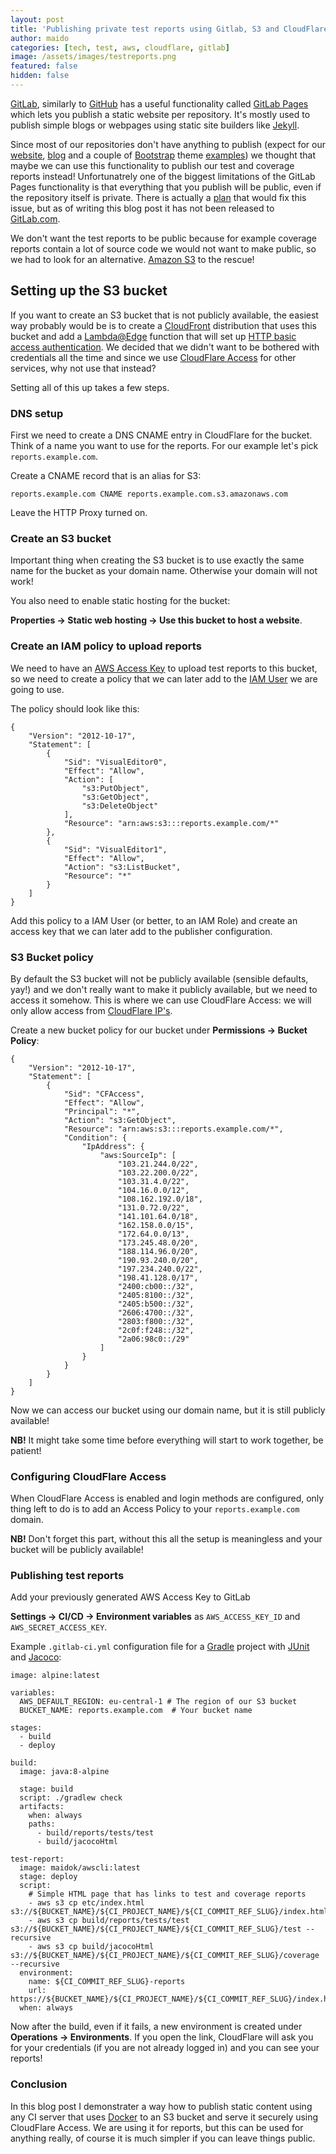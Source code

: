 ```yaml
---
layout: post
title: 'Publishing private test reports using Gitlab, S3 and CloudFlare Access'
author: maido
categories: [tech, test, aws, cloudflare, gitlab]
image: /assets/images/testreports.png
featured: false
hidden: false
---
```


[GitLab](https://gitlab.com/), similarly to [GitHub](https://github.com/) has a useful functionality called [GitLab Pages](https://docs.gitlab.com/ee/user/project/pages/) which lets you publish a static website per repository. It's mostly used to publish simple blogs or webpages using static site builders like [Jekyll](https://jekyllrb.com/).

Since most of our repositories don't have anything to publish (expect for our [website](https://producement.com), [blog](https://blog.producement.com) and a couple of [Bootstrap](https://getbootstrap.com/) theme [examples](https://producement.gitlab.io/dashkit-theme/)) we thought that maybe we can use this functionality to publish our test and coverage reports instead!
Unfortunatrely one of the biggest limitations of the GitLab Pages functionality is that everything that you publish will be public, even if the repository itself is private. There is actually a [plan](https://gitlab.com/gitlab-com/gl-infra/infrastructure/issues/5576) that would fix this issue, but as of writing this blog post it has not been released to [GitLab.com](https://gitlab.com).

We don't want the test reports to be public because for example coverage reports contain a lot of source code we would not want to make public, so we had to look for an alternative. [Amazon S3](https://docs.aws.amazon.com/AmazonS3/latest/dev/Welcome.html) to the rescue!

## Setting up the S3 bucket

If you want to create an S3 bucket that is not publicly available, the easiest way probably would be is to create a [CloudFront](https://aws.amazon.com/cloudfront/) distribution that uses this bucket and add a [Lambda@Edge](https://aws.amazon.com/lambda/edge/) function that will set up [HTTP basic access authentication](https://en.wikipedia.org/wiki/Basic_access_authentication).
We decided that we didn't want to be bothered with credentials all the time and since we use [CloudFlare Access](https://www.cloudflare.com/products/cloudflare-access/) for other services, why not use that instead? 

Setting all of this up takes a few steps.

### DNS setup

First we need to create a DNS CNAME entry in CloudFlare for the bucket. Think of a name you want to use for the reports. For our example let's pick `reports.example.com`.

Create a CNAME record that is an alias for S3:

`reports.example.com CNAME reports.example.com.s3.amazonaws.com`

Leave the HTTP Proxy turned on.

### Create an S3 bucket

Important thing when creating the S3 bucket is to use exactly the same name for the bucket as your domain name. Otherwise your domain will not work!

You also need to enable static hosting for the bucket: 

**Properties -> Static web hosting -> Use this bucket to host a website**.

### Create an IAM policy to upload reports

We need to have an [AWS Access Key](https://docs.aws.amazon.com/IAM/latest/UserGuide/id_credentials_access-keys.html) to upload test reports to this bucket, so we need to create a policy that we can later add to the [IAM User](https://docs.aws.amazon.com/IAM/latest/UserGuide/id_users.html) we are going to use.

The policy should look like this:

```
{
    "Version": "2012-10-17",
    "Statement": [
        {
            "Sid": "VisualEditor0",
            "Effect": "Allow",
            "Action": [
                "s3:PutObject",
                "s3:GetObject",
                "s3:DeleteObject"
            ],
            "Resource": "arn:aws:s3:::reports.example.com/*"
        },
        {
            "Sid": "VisualEditor1",
            "Effect": "Allow",
            "Action": "s3:ListBucket",
            "Resource": "*"
        }
    ]
}
```

Add this policy to a IAM User (or better, to an IAM Role) and create an access key that we can later add to the publisher configuration.

### S3 Bucket policy

By default the S3 bucket will not be publicly available (sensible defaults, yay!) and we don't really want to make it publicly available, but we need to access it somehow.
This is where we can use CloudFlare Access: we will only allow access from [CloudFlare IP's](https://www.cloudflare.com/ips/).

Create a new bucket policy for our bucket under **Permissions -> Bucket Policy**:

```
{
    "Version": "2012-10-17",
    "Statement": [
        {
            "Sid": "CFAccess",
            "Effect": "Allow",
            "Principal": "*",
            "Action": "s3:GetObject",
            "Resource": "arn:aws:s3:::reports.example.com/*",
            "Condition": {
                "IpAddress": {
                    "aws:SourceIp": [
                        "103.21.244.0/22",
                        "103.22.200.0/22",
                        "103.31.4.0/22",
                        "104.16.0.0/12",
                        "108.162.192.0/18",
                        "131.0.72.0/22",
                        "141.101.64.0/18",
                        "162.158.0.0/15",
                        "172.64.0.0/13",
                        "173.245.48.0/20",
                        "188.114.96.0/20",
                        "190.93.240.0/20",
                        "197.234.240.0/22",
                        "198.41.128.0/17",
                        "2400:cb00::/32",
                        "2405:8100::/32",
                        "2405:b500::/32",
                        "2606:4700::/32",
                        "2803:f800::/32",
                        "2c0f:f248::/32",
                        "2a06:98c0::/29"
                    ]
                }
            }
        }
    ]
}
```

Now we can access our bucket using our domain name, but it is still publicly available!

**NB!** It might take some time before everything will start to work together, be patient!

### Configuring CloudFlare Access

When CloudFlare Access is enabled and login methods are configured, only thing left to do is to add an Access Policy to your `reports.example.com` domain. 

**NB!** Don't forget this part, without this all the setup is meaningless and your bucket will be publicly available!

### Publishing test reports

Add your previously generated AWS Access Key to GitLab 

**Settings -> CI/CD -> Environment variables** as `AWS_ACCESS_KEY_ID` and `AWS_SECRET_ACCESS_KEY`.

Example `.gitlab-ci.yml` configuration file for a [Gradle](https://gradle.org/) project with [JUnit](https://junit.org/junit5/) and [Jacoco](https://www.jacoco.org/jacoco/):

```
image: alpine:latest

variables:
  AWS_DEFAULT_REGION: eu-central-1 # The region of our S3 bucket
  BUCKET_NAME: reports.example.com  # Your bucket name

stages:
  - build
  - deploy

build:
  image: java:8-alpine

  stage: build
  script: ./gradlew check
  artifacts:
    when: always
    paths:
      - build/reports/tests/test
      - build/jacocoHtml

test-report:
  image: maidok/awscli:latest
  stage: deploy
  script:
    # Simple HTML page that has links to test and coverage reports
    - aws s3 cp etc/index.html s3://${BUCKET_NAME}/${CI_PROJECT_NAME}/${CI_COMMIT_REF_SLUG}/index.html
    - aws s3 cp build/reports/tests/test s3://${BUCKET_NAME}/${CI_PROJECT_NAME}/${CI_COMMIT_REF_SLUG}/test --recursive
    - aws s3 cp build/jacocoHtml s3://${BUCKET_NAME}/${CI_PROJECT_NAME}/${CI_COMMIT_REF_SLUG}/coverage --recursive
  environment:
    name: ${CI_COMMIT_REF_SLUG}-reports
    url: https://${BUCKET_NAME}/${CI_PROJECT_NAME}/${CI_COMMIT_REF_SLUG}/index.html
  when: always
```

Now after the build, even if it fails, a new environment is created under **Operations -> Environments**. If you open the link, CloudFlare will ask you for your credentials (if you are not already logged in) and you can see your reports!

### Conclusion

In this blog post I demonstrater a way how to publish static content using any CI server that uses [Docker](https://www.docker.com/) to an S3 bucket and serve it securely using CloudFlare Access. We are using it for reports, but this can be used for anything really, of course it is much simpler if you can leave things public.
